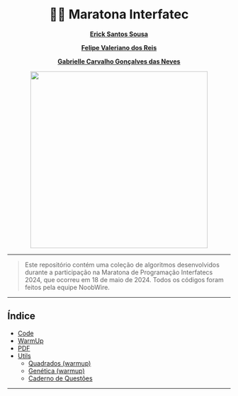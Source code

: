 <div align=center>
    <h1>👩‍💻 Maratona Interfatec</h1>
</div>

<div align='center'>
    <strong>
        <p><a href='https://github.com/ericksantos12'>Erick Santos Sousa</a></p>
    </strong>
    <strong>
        <p><a href='https://github.com/FelipeValeriano21'>Felipe Valeriano dos Reis</a></p>
    </strong>
    <strong>
        <p><a href='https://github.com/GabrielleCGNeves'>Gabrielle Carvalho Gonçalves das Neves</a></p>
    </strong>
</div>

<div align=center>
    <img src="https://files.catbox.moe/wemyxr.png" width=400>
</div>


---
> Este repositório contém uma coleção de algoritmos desenvolvidos durante a participação na Maratona de Programação Interfatecs 2024, que ocorreu em 18 de maio de 2024. Todos os  códigos foram feitos pela equipe NoobWire.
---

## Índice
- [Code](./code/)
- [WarmUp](./warmup/)
- [PDF](./PDF)
- [Utils](./utils/)
    - [Quadrados (warmup)](./PDF/A_quadrados.pdf)
    - [Genética (warmup)](./PDF/B_Genetica.pdf)
    - [Caderno de Questões](./PDF/1°%20Fase%20Interfatec%20-%20Caderno%20de%20Questões.pdf)
---